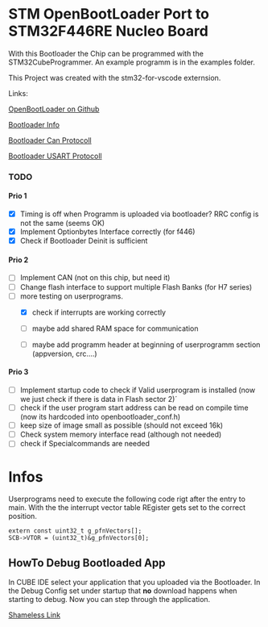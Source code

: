 # STM OpenBootLoader Port to STM32F446RE Nucleo Board

With this Bootloader the Chip can be programmed with the STM32CubeProgrammer. An example programm is in the examples folder.

This Project was created with the stm32-for-vscode externsion.

Links:

[OpenBootLoader on Github](https://github.com/STMicroelectronics/stm32-mw-openbl)

[Bootloader Info](https://www.st.com/resource/en/application_note/cd00167594-stm32-microcontroller-system-memory-boot-mode-stmicroelectronics.pdf)

[Bootloader Can Protocoll](https://www.st.com/resource/en/application_note/cd00264321-can-protocol-used-in-the-stm32-bootloader-stmicroelectronics.pdf)

[Bootloader USART Protocoll](https://www.st.com/resource/en/application_note/cd00264342-usart-protocol-used-in-the-stm32-bootloader-stmicroelectronics.pdf)


### TODO

#### Prio 1
- [x] Timing is off when Programm is uploaded via bootloader? RRC config is not the same (seems OK)
- [x] Implement Optionbytes Interface correctly (for f446)
- [x] Check if Bootloader Deinit is sufficient

#### Prio 2
- [ ] Implement CAN (not on this chip, but need it)
- [ ] Change flash interface to support multiple Flash Banks (for H7 series)
- [ ] more testing on userprograms.
  	- [x] check if interrupts are working correctly
  	- [ ] maybe add shared RAM space for communication
  	- [ ] maybe add programm header at beginning of userprogramm section (appversion, crc....)


#### Prio 3 
- [ ] Implement startup code to check if Valid userprogram is installed (now we just check if there is data in Flash sector 2)´
- [ ] check if the user program start address can be read on compile time (now its hardcoded into openbootloader_conf.h)
- [ ]  keep size of image small as possible (should not exceed 16k)
- [ ] Check system memory interface read (although not needed)
- [ ] check if Specialcommands are needed

# Infos

Userprograms need to execute the following code rigt after the entry to main. With the the interrupt vector table REgister gets set to the correct position.

```
extern const uint32_t g_pfnVectors[];
SCB->VTOR = (uint32_t)&g_pfnVectors[0];
```

## HowTo Debug Bootloaded App

In CUBE IDE select your application that you uploaded via the Bootloader. In the Debug Config set under startup that  __no__ download happens when starting to debug. Now you can step through the application.

[Shameless Link](https://github.com/ethanhuanginst/STM32CubeIDE-Workshop-2019/tree/master/hands-on/09_BOOT-APP)

